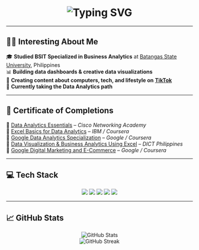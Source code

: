 <!-- Animated Heading -->
<h1 align="center">
  <img src="https://readme-typing-svg.herokuapp.com?font=Fira+Code&size=25&pause=1000&center=true&vCenter=true&width=435&lines=Hi%2C+I'm+Jerome+Mendoza!;A+Data+Enthusiast+%F0%9F%93%8A;Creative+with+Tech+%26+Dashboards" alt="Typing SVG" />
</h1>

---

## 🧑‍💻 Interesting About Me

🎓 **Studied BSIT Specialized in Business Analytics**  at [Batangas State University](https://batstate-u.edu.ph), Philippines  
📊 **Building data dashboards & creative data visualizations** </br>
🎥 **Creating content about computers, tech, and lifestyle on** [**TikTok**](https://www.tiktok.com/@curvs_crypt)  
🧠 **Currently taking the Data Analytics path**

---

## 🏅 Certificate of Completions

📜 [Data Analytics Essentials](https://www.credly.com/badges/929e2dfc-98de-46e6-b9d9-2387e7d1be05/linked_in_profile) – *Cisco Networking Academy*  
📜 [Excel Basics for Data Analytics](https://www.coursera.org/account/accomplishments/verify/5H2U1LY3Z3NX) – *IBM / Coursera*  
📜 [Google Data Analytics Specialization](https://www.coursera.org/account/accomplishments/specialization/ZG9RT2ZGPCSX) – *Google / Coursera*  
📜 [Data Visualization & Business Analytics Using Excel](https://www.linkedin.com/in/jerome-mendoza-6b4082262/details/certifications/1741917442121/single-media-viewer/?profileId=ACoAAEBwOWgBpsgS6AtmKnoxyVGw51DvOKsn88E) – *DICT Philippines*  
📜 [Google Digital Marketing and E-Commerce](https://www.coursera.org/account/accomplishments/specialization/EYAYEW0GRJ9A) – *Google / Coursera*

---

## 💻 Tech Stack

<p align="center">
  <img src="https://img.shields.io/badge/Microsoft%20Excel-217346?style=for-the-badge&logo=microsoft-excel&logoColor=white" />
  <img src="https://img.shields.io/badge/MySQL-4479A1?style=for-the-badge&logo=mysql&logoColor=white" />
  <img src="https://img.shields.io/badge/Python-3670A0?style=for-the-badge&logo=python&logoColor=ffdd54" />
  <img src="https://img.shields.io/badge/Power%20BI-F2C811?style=for-the-badge&logo=powerbi&logoColor=black" />
  <img src="https://img.shields.io/badge/Postman-FF6C37?style=for-the-badge&logo=postman&logoColor=white" />
</p>

---

## 📈 GitHub Stats

<p align="center">
  <img src="https://github-readme-stats.vercel.app/api?username=Jerome-analyst&theme=dark&hide_border=true&include_all_commits=false&count_private=false" alt="GitHub Stats" />
  <br/>
  <img src="https://nirzak-streak-stats.vercel.app/?user=Jerome-analyst&theme=dark&hide_border=true" alt="GitHub Streak" />
</p>
